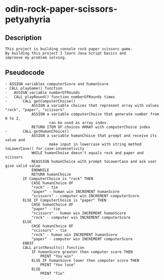 # odin-rock-paper-scissors-petyahyria

## Description
    This project is building console rock paper scissors game. 
    By building this project I learn Java Script basics and
    improove my problem solving.
## Pseudocode 
    - ASSIGN variables computerScore and humanScore
    - CALL playGame() function
    -   ASSIGN variable numberOfRounds
    -   CALL playRound() function numberOfRounds times
    -       CALL getComputerChoise()
                ASSIGN a variable choices that represent array with values "rock", "paper", "scissors"
                ASSIGN a variable computerChoice that generate number from 0 to 2,
                        can be used as array index.
                RETURN ITEM OF choices ARRAY with computerChoice index 
    -       CALL getHumanChoice() 
                ASSIGN a variable humanChoice that prompt and receive its value and
                        make input in lowercase with string method toLowerCase() for case-insensetivity
                WHILE humanChoise doesn't equals rock and paper and scissors
                REASSIGN humanChoice with prompt toLowerCase and ask user give valid value
                ENDWHILE
                RETURN humanChoice
            IF ComputerChoice is "rock" THEN
                CASE humanChoice OF
                "rock" - tie
                "paper" - human win INCREMENT humanScore
                "scissors" - computer win INCREMENT computerScore
            ELSE IF ComputerChoice is "paper" THEN
                CASE humanChoice OF
                "paper" - tie
                "scissors" - human win INCREMENT humanScore
                "rock" - computer win INCREMENT computerScore
            ELSE
                CASE humanChoice OF
                "scissors" - tie
                "rock" - human win INCREMENT humanScore
                "paper" - computer win INCREMENT computerScore
            ENDIF
            CALL printResults() function
                IF humanScore greater then computer score THEN
                    PRINT "You win"
                ELSE IF humanScore lower then computer score THEN
                    PRINT "You lose"
                ELSE
                    PRINT "Tie"
            
            

